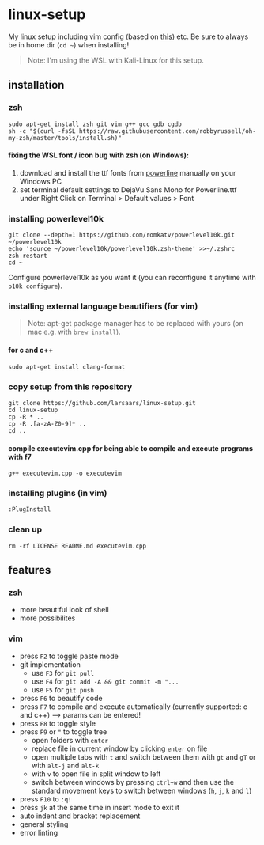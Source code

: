 # linux-setup
My linux setup including vim config (based on [this](https://github.com/ny64/vim-setup)) etc. Be sure to always be in home dir (`cd ~`) when installing!
> Note: I'm using the WSL with Kali-Linux for this setup.

## installation
### zsh
    sudo apt-get install zsh git vim g++ gcc gdb cgdb
    sh -c "$(curl -fsSL https://raw.githubusercontent.com/robbyrussell/oh-my-zsh/master/tools/install.sh)"
#### fixing the WSL font / icon bug with zsh (on Windows):
1. download and install the ttf fonts from [powerline](https://github.com/powerline/fonts/tree/master/DejaVuSansMono) manually on your Windows PC
2. set terminal default settings to DejaVu Sans Mono for Powerline.ttf under Right Click on Terminal > Default values > Font
### installing powerlevel10k
    git clone --depth=1 https://github.com/romkatv/powerlevel10k.git ~/powerlevel10k
    echo 'source ~/powerlevel10k/powerlevel10k.zsh-theme' >>~/.zshrc
    zsh restart
    cd ~
Configure powerlevel10k as you want it (you can reconfigure it anytime with `p10k configure`).
### installing external language beautifiers (for vim)
> Note: apt-get package manager has to be replaced with yours (on mac e.g. with `brew install`).
#### for c and c++
    sudo apt-get install clang-format
### copy setup from this repository
    git clone https://github.com/larsaars/linux-setup.git
    cd linux-setup
    cp -R * ..
    cp -R .[a-zA-Z0-9]* ..
    cd ..
#### compile executevim.cpp for being able to compile and execute programs with f7
    g++ executevim.cpp -o executevim
### installing plugins (in vim)
    :PlugInstall
### clean up
    rm -rf LICENSE README.md executevim.cpp

## features
### zsh
* more beautiful look of shell
* more possibilites
### vim
* press `F2` to toggle paste mode
* git implementation
    * use `F3` for `git pull`
    * use `F4` for `git add -A && git commit -m "...`
    * use `F5` for `git push`
* press `F6` to beautify code
* press `F7` to compile and execute automatically (currently supported: c and c++) --> params can be entered!
* press `F8` to toggle style
* press `F9` or `"` to toggle tree
    * open folders with `enter`
    * replace file in current window by clicking `enter` on file
    * open multiple tabs with `t` and switch between them with `gt` and `gT` or with `alt-j` and `alt-k`
    * with `v` to open file in split window to left
    * switch between windows by pressing `ctrl+w` and then use the standard movement keys to switch between windows (`h`, `j`, `k` and `l`)
* press `F10` to `:q!`
* press `jk` at the same time in insert mode to exit it
* auto indent and bracket replacement
* general styling
* error linting

